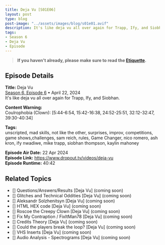 ```yaml
---
title: Deja Vu [S01E06]
layout: post
type: blog
post-image: "../assets/images/blog/s01e01.avif"
description: It's like deja vu all over again for Trapp, Ify, and Siobhan.
tags: 
- Season 6
- Deja Vu
- Episode
---
```


> **If you haven't already, please make sure to read the [Etiquette](../etiquette).**

## Episode Details

**Title:** Deja Vu <br>
[Season 6, Episode 6](https://www.dropout.tv/game-changer/season:6/videos/deja-vu) • April 22, 2024 <br>
It's like deja vu all over again for Trapp, Ify, and Siobhan.

**Content Warning:** <br>
Coulrophobia (Clown): [5:44-6:54, 15:42-16:38, 24:52-25:51, 32:12-32:47, 39:30-40:34]

**Tags:** <br>
unscripted, mad skills, not like the other, surprises, improv, competitions, game shows,challenges, sam reich, rules, Game Changer, nico romero, ash kron, ify nwadiwe, mike trapp, siobhan thompson, kaylin mahoney

**Episode Air Date:** 22 Apr 2024 <br>
**Episode Link:** https://www.dropout.tv/videos/deja-vu <br>
**Episode Runtime:** 40:42

## Related Topics

- [] Questions/Answers/Results [Deja Vu] (coming soon)
- [] Glitches and Technical Oddities [Deja Vu] (coming soon)
- [] Aleksandr Solzhenitsyn [Deja Vu] (coming soon)
- [] HTML HEX code [Deja Vu] (coming soon)
- [] Roscoe the Creepy Clown [Deja Vu] (coming soon)
- [] Fix My Contraption / FixItMan78 [Deja Vu] (coming soon)
- [] Credits Theory [Deja Vu] (coming soon)
- [] Could the players break the loop? [Deja Vu] (coming soon)
- [] VHS Inserts [Deja Vu] (coming soon)
- [] Audio Analysis - Spectrograms [Deja Vu] (coming soon)